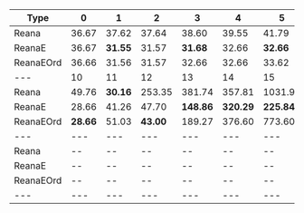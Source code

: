 | Type | 0 | 1 | 2 | 3 | 4 | 5 | 6 | 7 | 8 | 9 |
|---|---|---|---|---|---|---|---|---|---|---|
| Reana | 36.67 | 37.62 | 37.64 | 38.60 | 39.55 | 41.79 | 44.66 | 50.58 | **27.54** | 48.30 |
| ReanaE | 36.67 | **31.55** | 31.57 | **31.68** | 32.66 | **32.66** | **33.64** | **35.55** | 38.58 | **44.66** |
| ReanaEOrd | 36.66 | 31.56 | 31.57 | 32.66 | 32.66 | 33.62 | 34.60 | 36.66 | 39.54 | 47.54 |
| --- | 10 | 11 | 12 | 13 | 14 | 15 | 16 | 17 | 18 | 19 |
| Reana | 49.76 | **30.16** | 253.35 | 381.74 | 357.81 | 1031.98 | 1798.60 | 2566.79 | 2330.42 | -- |
| ReanaE | 28.66 | 41.26 | 47.70 | **148.86** | **320.29** | **225.84** | **481.38** | 1320.69 | 1708.61 | 3348.60 |
| ReanaEOrd | **28.66** | 51.03 | **43.00** | 189.27 | 376.60 | 773.60 | 776.42 | **838.06** | 1816.79 | 3494.61 |
| --- | --- | --- | --- | --- | --- | --- | --- | --- | --- | --- |
| Reana | -- | -- | -- | -- | -- | -- | -- | -- | -- | -- |
| ReanaE | -- | -- | -- | -- | -- | -- | -- | -- | -- | -- |
| ReanaEOrd | -- | -- | -- | -- | -- | -- | -- | -- | -- | -- |
|---|---|---|---|---|---|---|---|---|---|---|
